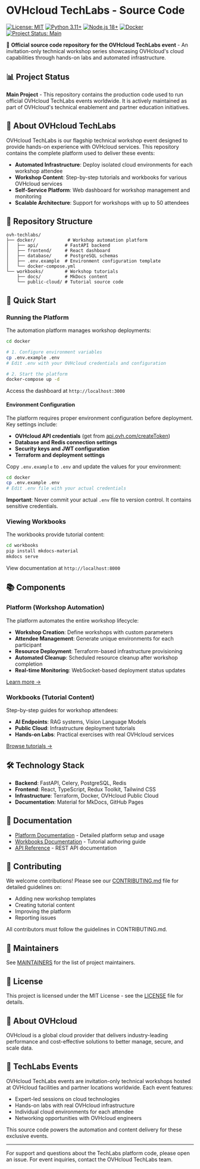 # OVHcloud TechLabs - Source Code

[![License: MIT](https://img.shields.io/badge/License-MIT-yellow.svg)](https://opensource.org/licenses/MIT)
[![Python 3.11+](https://img.shields.io/badge/python-3.11+-blue.svg)](https://www.python.org/downloads/release/python-311/)
[![Node.js 18+](https://img.shields.io/badge/node.js-18+-green.svg)](https://nodejs.org/)
[![Docker](https://img.shields.io/badge/docker-required-blue.svg)](https://www.docker.com/)
[![Project Status: Main](https://img.shields.io/badge/Project%20Status-Main%20Project-green.svg)](https://github.com/ovhcloud/ovh-techlabs)

🚀 **Official source code repository for the OVHcloud TechLabs event** - An invitation-only technical workshop series showcasing OVHcloud's cloud capabilities through hands-on labs and automated infrastructure.

## 📊 Project Status

**Main Project** - This repository contains the production code used to run official OVHcloud TechLabs events worldwide. It is actively maintained as part of OVHcloud's technical enablement and partner education initiatives.

## 🎯 About OVHcloud TechLabs

OVHcloud TechLabs is our flagship technical workshop event designed to provide hands-on experience with OVHcloud services. This repository contains the complete platform used to deliver these events:

- **Automated Infrastructure**: Deploy isolated cloud environments for each workshop attendee
- **Workshop Content**: Step-by-step tutorials and workbooks for various OVHcloud services
- **Self-Service Platform**: Web dashboard for workshop management and monitoring
- **Scalable Architecture**: Support for workshops with up to 50 attendees

## 📁 Repository Structure

```
ovh-techlabs/
├── docker/            # Workshop automation platform
│   ├── api/          # FastAPI backend
│   ├── frontend/     # React dashboard
│   ├── database/     # PostgreSQL schemas
│   ├── .env.example  # Environment configuration template
│   └── docker-compose.yml
└── workbooks/        # Workshop tutorials
    ├── docs/         # MkDocs content
    └── public-cloud/ # Tutorial source code
```

## 🚀 Quick Start

### Running the Platform

The automation platform manages workshop deployments:

```bash
cd docker

# 1. Configure environment variables
cp .env.example .env
# Edit .env with your OVHcloud credentials and configuration

# 2. Start the platform
docker-compose up -d
```

Access the dashboard at `http://localhost:3000`

#### Environment Configuration

The platform requires proper environment configuration before deployment. Key settings include:

- **OVHcloud API credentials** (get from [api.ovh.com/createToken](https://api.ovh.com/createToken/))
- **Database and Redis connection settings**
- **Security keys and JWT configuration**
- **Terraform and deployment settings**

Copy `.env.example` to `.env` and update the values for your environment:

```bash
cd docker
cp .env.example .env
# Edit .env file with your actual credentials
```

**Important**: Never commit your actual `.env` file to version control. It contains sensitive credentials.

### Viewing Workbooks

The workbooks provide tutorial content:

```bash
cd workbooks
pip install mkdocs-material
mkdocs serve
```

View documentation at `http://localhost:8000`

## 📚 Components

### Platform (Workshop Automation)

The platform automates the entire workshop lifecycle:

- **Workshop Creation**: Define workshops with custom parameters
- **Attendee Management**: Generate unique environments for each participant
- **Resource Deployment**: Terraform-based infrastructure provisioning
- **Automated Cleanup**: Scheduled resource cleanup after workshop completion
- **Real-time Monitoring**: WebSocket-based deployment status updates

[Learn more →](docker/README.md)

### Workbooks (Tutorial Content)

Step-by-step guides for workshop attendees:

- **AI Endpoints**: RAG systems, Vision Language Models
- **Public Cloud**: Infrastructure deployment tutorials
- **Hands-on Labs**: Practical exercises with real OVHcloud services

[Browse tutorials →](workbooks/README.md)

## 🛠️ Technology Stack

- **Backend**: FastAPI, Celery, PostgreSQL, Redis
- **Frontend**: React, TypeScript, Redux Toolkit, Tailwind CSS
- **Infrastructure**: Terraform, Docker, OVHcloud Public Cloud
- **Documentation**: Material for MkDocs, GitHub Pages

## 📖 Documentation

- [Platform Documentation](docker/README.md) - Detailed platform setup and usage
- [Workbooks Documentation](workbooks/README.md) - Tutorial authoring guide
- [API Reference](docker/api/README.md) - REST API documentation

## 🤝 Contributing

We welcome contributions! Please see our [CONTRIBUTING.md](CONTRIBUTING.md) file for detailed guidelines on:

- Adding new workshop templates
- Creating tutorial content
- Improving the platform
- Reporting issues

All contributors must follow the guidelines in CONTRIBUTING.md.

## 👥 Maintainers

See [MAINTAINERS](MAINTAINERS) for the list of project maintainers.

## 📄 License

This project is licensed under the MIT License - see the [LICENSE](LICENSE) file for details.

## 🏢 About OVHcloud

OVHcloud is a global cloud provider that delivers industry-leading performance and cost-effective solutions to better manage, secure, and scale data.

## 🎪 TechLabs Events

OVHcloud TechLabs events are invitation-only technical workshops hosted at OVHcloud facilities and partner locations worldwide. Each event features:

- Expert-led sessions on cloud technologies
- Hands-on labs with real OVHcloud infrastructure
- Individual cloud environments for each attendee
- Networking opportunities with OVHcloud engineers

This source code powers the automation and content delivery for these exclusive events.

---

For support and questions about the TechLabs platform code, please open an issue. For event inquiries, contact the OVHcloud TechLabs team.
